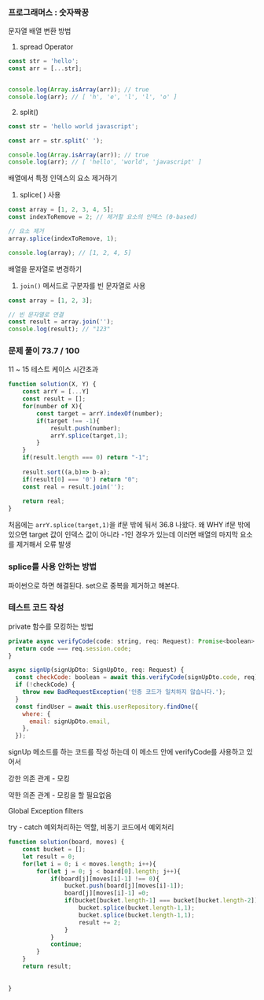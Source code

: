 ### 프로그래머스 : 숫자짝꿍

문자열 배열 변환 방법
1. spread Operator
```js
const str = 'hello';
const arr = [...str];


console.log(Array.isArray(arr)); // true
console.log(arr); // [ 'h', 'e', 'l', 'l', 'o' ]
```
2. split()
```js
const str = 'hello world javascript';

const arr = str.split(' ');

console.log(Array.isArray(arr)); // true
console.log(arr); // [ 'hello', 'world', 'javascript' ]
```

배열에서 특정 인덱스의 요소 제거하기
1. splice( ) 사용
```js
const array = [1, 2, 3, 4, 5];
const indexToRemove = 2; // 제거할 요소의 인덱스 (0-based)

// 요소 제거
array.splice(indexToRemove, 1);

console.log(array); // [1, 2, 4, 5]
```

배열을 문자열로 변경하기
1. `join()` 메서드로 구분자를 빈 문자열로 사용
```js
const array = [1, 2, 3];

// 빈 문자열로 연결
const result = array.join('');
console.log(result); // "123"
```

### 문제 풀이 73.7 / 100 
11 ~ 15 테스트 케이스 시간초과
```js
function solution(X, Y) {
    const arrY = [...Y]
    const result = [];
    for(number of X){
        const target = arrY.indexOf(number);
        if(target !== -1){
            result.push(number);
            arrY.splice(target,1);
        }
    }
    if(result.length === 0) return "-1";
    
    result.sort((a,b)=> b-a);
    if(result[0] === '0') return "0";
    const real = result.join('');
    
    return real;
}
```
처음에는 `arrY.splice(target,1)`을 if문 밖에 둬서 36.8 나왔다.
왜 WHY
if문 밖에 있으면 target 값이 인덱스 값이 아니라 -1인 경우가 있는데 이러면
배열의 마지막 요소를 제거해서 오류 발생

### splice를 사용 안하는 방법

파이썬으로 하면 해결된다.
set으로 중복을 제거하고 해본다.

### 테스트 코드 작성
private 함수를 모킹하는 방법
```js
private async verifyCode(code: string, req: Request): Promise<boolean> {  
  return code === req.session.code;  
}

async signUp(signUpDto: SignUpDto, req: Request) {  
  const checkCode: boolean = await this.verifyCode(signUpDto.code, req);  
  if (!checkCode) {  
    throw new BadRequestException('인증 코드가 일치하지 않습니다.');  
  }  
  const findUser = await this.userRepository.findOne({  
    where: {  
      email: signUpDto.email,  
    },  
  });
```
signUp 메소드를 하는 코드를 작성 하는데
이 메소드 안에 verifyCode를 사용하고 있어서

강한 의존 관계 - 모킹

약한 의존 관계 - 모킹을 할 필요없음




Global Exception filters

try - catch 
예외처리하는 역할, 비동기 코드에서 예외처리

```js
function solution(board, moves) {
    const bucket = [];
    let result = 0;
    for(let i = 0; i < moves.length; i++){ 
        for(let j = 0; j < board[0].length; j++){
            if(board[j][moves[i]-1] !== 0){
                bucket.push(board[j][moves[i]-1]);
                board[j][moves[i]-1] =0;
                if(bucket[bucket.length-1] === bucket[bucket.length-2]){
                    bucket.splice(bucket.length-1,1);
                    bucket.splice(bucket.length-1,1);
                    result += 2;
                }
            }
            continue;
        }
    }
    return result;
   
    
}
```